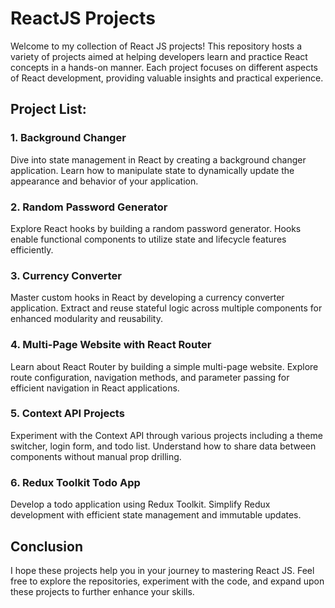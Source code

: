 # ReactJS Projects

Welcome to my collection of React JS projects! This repository hosts a variety of projects aimed at helping developers learn and practice React concepts in a hands-on manner. Each project focuses on different aspects of React development, providing valuable insights and practical experience.

## Project List:

### 1. Background Changer

Dive into state management in React by creating a background changer application. Learn how to manipulate state to dynamically update the appearance and behavior of your application.

### 2. Random Password Generator

Explore React hooks by building a random password generator. Hooks enable functional components to utilize state and lifecycle features efficiently.

### 3. Currency Converter

Master custom hooks in React by developing a currency converter application. Extract and reuse stateful logic across multiple components for enhanced modularity and reusability.

### 4. Multi-Page Website with React Router

Learn about React Router by building a simple multi-page website. Explore route configuration, navigation methods, and parameter passing for efficient navigation in React applications.

### 5. Context API Projects

Experiment with the Context API through various projects including a theme switcher, login form, and todo list. Understand how to share data between components without manual prop drilling.

### 6. Redux Toolkit Todo App

Develop a todo application using Redux Toolkit. Simplify Redux development with efficient state management and immutable updates.

## Conclusion

I hope these projects help you in your journey to mastering React JS. Feel free to explore the repositories, experiment with the code, and expand upon these projects to further enhance your skills.
